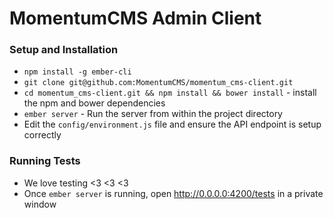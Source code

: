 # MomentumCMS Admin Client

### Setup and Installation

* `npm install -g ember-cli`
* `git clone git@github.com:MomentumCMS/momentum_cms-client.git`
* `cd momentum_cms-client.git && npm install && bower install` - install the npm and bower dependencies
* `ember server` - Run the server from within the project directory
* Edit the `config/environment.js` file and ensure the API endpoint is setup correctly

### Running Tests

* We love testing <3 <3 <3
* Once `ember server` is running, open http://0.0.0.0:4200/tests in a private window


